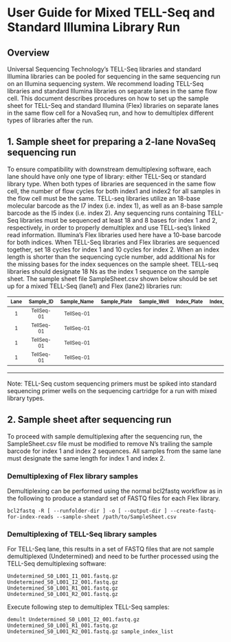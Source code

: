 # User Guide for Mixed TELL-Seq and Standard Illumina Library Run

## Overview

Universal Sequencing Technology’s TELL-Seq libraries and standard Illumina libraries can be pooled for sequencing in the same sequencing run on an Illumina sequencing system. We recommend loading TELL-Seq libraries and standard Illumina libraries on separate lanes in the same flow cell.  This document describes procedures on how to set up the sample sheet for TELL-Seq and standard Illumina (Flex) libraries on separate lanes in the same flow cell for a NovaSeq run, and how to demultiplex different types of libraries after the run. 

## 1.	Sample sheet for preparing a 2-lane NovaSeq sequencing run

To ensure compatibility with downstream demultiplexing software, each lane should have only one type of library: either TELL-Seq or standard library type. When both types of libraries are sequenced in the same flow cell, the number of flow cycles for both index1 and index2 for all samples in the flow cell must be the same. TELL-seq libraries utilize an 18-base molecular barcode as the I7 index (i.e. index 1), as well as an 8-base sample barcode as the I5 index (i.e. index 2). Any sequencing runs containing TELL-Seq libraries must be sequenced at least 18 and 8 bases for index 1 and 2, respectively, in order to properly demultiplex and use TELL-seq’s linked read information. Illumina’s Flex libraries used here have a 10-base barcode for both indices.
When TELL-Seq libraries and Flex libraries are sequenced together, set 18 cycles for index 1 and 10 cycles for index 2. When an index length is shorter than the sequencing cycle number, add additional Ns for the missing bases for the index sequences on the sample sheet. TELL-seq libraries should designate 18 Ns as the index 1 sequence on the sample sheet.  The sample sheet file SampleSheet.csv shown below should be set up for a mixed TELL-Seq (lane1) and Flex (lane2) libraries run:

 |<sub><sub>Lane</sub>|<sub><sub>Sample_ID|<sub><sub>Sample_Name<sub>|<sub><sub>Sample_Plate|<sub><sub>Sample_Well|<sub><sub>Index_Plate|<sub><sub>Index_Plate_Well|<sub><sub>I7_Index_ID|<sub><sub>index|<sub><sub>I5_Index_ID|<sub><sub>index2|<sub><sub>Sample_Project|<sub><sub>Description|
 | :---:| :--------:| :--------:| :--------| :------:| :-------:| :--------:| :------:| :--------------:| :------:| :------:|:--:|:--:|
 |  <sub><sub>1  | <sub><sub>TellSeq-01 | <sub><sub>TellSeq-01 |||||| <sub><sub>NNNNNNNNNNNNNNNNNN ||<sub><sub>TGTTCTAGNN |||
 |  <sub><sub>1  | <sub><sub>TellSeq-01 | <sub><sub>TellSeq-01 |||||| <sub><sub>NNNNNNNNNNNNNNNNNN ||<sub><sub>TCGATTGANN |||
 |  <sub><sub>1  | <sub><sub>TellSeq-01 | <sub><sub>TellSeq-01 |||||| <sub><sub>NNNNNNNNNNNNNNNNNN ||<sub><sub>ACTTAGCANN |||
 |  <sub><sub>1  | <sub><sub>TellSeq-01 | <sub><sub>TellSeq-01 |||||| <sub><sub>NNNNNNNNNNNNNNNNNN ||<sub><sub>AAGGTTCANN |||

<table>
<colgroup>
<col style="width: 36px;" />
<col style="width: 48px;" />
<col style="width: 480px;" />
<col style="width: 36px;" />
<col style="width: 36px;" />
<col style="width: 36px;" />
</colgroup>
<tr>
</table>
 
Note: TELL-Seq custom sequencing primers must be spiked into standard sequencing primer wells on the sequencing cartridge for a run with mixed library types. 


## 2.	Sample sheet after sequencing run

To proceed with sample demultiplexing after the sequencing run, the SampleSheet.csv file must be modified to remove N’s trailing the sample barcode for index 1 and index 2 sequences. All samples from the same lane must designate the same length for index 1 and index 2.

### Demultiplexing of Flex library samples

Demultiplexing can be performed using the normal bcl2fastq workflow as in the following to produce a standard set of FASTQ files for each Flex library. 

```
bcl2fastq -R [ --runfolder-dir ] -o [ --output-dir ] --create-fastq-for-index-reads --sample-sheet /path/to/SampleSheet.csv
```

### Demultiplexing of TELL-Seq library samples

For TELL-Seq lane, this results in a set of FASTQ files that are not sample demultiplexed (Undetermined) and need to be further processed using the TELL-Seq demultiplexing software:

```
Undetermined_S0_L001_I1_001.fastq.gz
Undetermined_S0_L001_I2_001.fastq.gz
Undetermined_S0_L001_R1_001.fastq.gz
Undetermined_S0_L001_R2_001.fastq.gz
```

Execute following step to demultiplex TELL-Seq samples:

```
demult Undetermined_S0_L001_I2_001.fastq.gz Undetermined_S0_L001_R1_001.fastq.gz Undetermined_S0_L001_R2_001.fastq.gz sample_index_list
```
